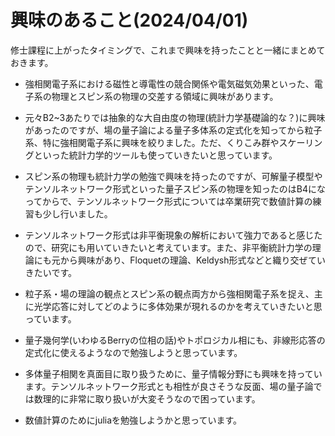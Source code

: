 <head>
    <meta charset="utf-8">
    <title>興味のあること(2024/04/01)</title>
</head>

# 興味のあること(2024/04/01)
修士課程に上がったタイミングで、これまで興味を持ったことと一緒にまとめておきます。

* 強相関電子系における磁性と導電性の競合関係や電気磁気効果といった、電子系の物理とスピン系の物理の交差する領域に興味があります。

* 元々B2~3あたりでは抽象的な大自由度の物理(統計力学基礎論的な？)に興味があったのですが、場の量子論による量子多体系の定式化を知ってから粒子系、特に強相関電子系に興味を絞りました。ただ、くりこみ群やスケーリングといった統計力学的ツールも使っていきたいと思っています。

* スピン系の物理も統計力学の勉強で興味を持ったのですが、可解量子模型やテンソルネットワーク形式といった量子スピン系の物理を知ったのはB4になってからで、テンソルネットワーク形式については卒業研究で数値計算の練習も少し行いました。

* テンソルネットワーク形式は非平衡現象の解析において強力であると感じたので、研究にも用いていきたいと考えています。また、非平衡統計力学の理論にも元から興味があり、Floquetの理論、Keldysh形式などと織り交ぜていきたいです。

* 粒子系・場の理論の観点とスピン系の観点両方から強相関電子系を捉え、主に光学応答に対してどのように多体効果が現れるのかを考えていきたいと思っています。

* 量子幾何学(いわゆるBerryの位相の話)やトポロジカル相にも、非線形応答の定式化に使えるようなので勉強しようと思っています。

* 多体量子相関を真面目に取り扱うために、量子情報分野にも興味を持っています。テンソルネットワーク形式とも相性が良さそうな反面、場の量子論では数理的に非常に取り扱いが大変そうなので困っています。

* 数値計算のためにjuliaを勉強しようかと思っています。